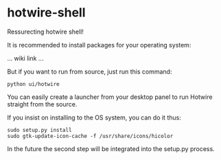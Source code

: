 hotwire-shell
=============

Ressurecting hotwire shell!

It is recommended to install packages for your operating system:

... wiki link ...

But if you want to run from source, just run this command:

`python ui/hotwire`

You can easily create a launcher from your
desktop panel to run Hotwire straight from the source.

If you insist on installing to the OS system, you can do it thus:

    sudo setup.py install
    sudo gtk-update-icon-cache -f /usr/share/icons/hicolor

In the future the second step will be integrated into the setup.py process.
